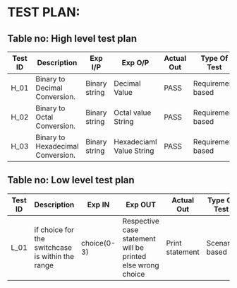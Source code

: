 # TEST PLAN:

## Table no: High level test plan

| **Test ID** | **Description**                                              | **Exp I/P**   | **Exp O/P** | **Actual Out** |**Type Of Test**  |    
|-------------|--------------------------------------------------------------|-------------- |-------------|----------------|------------------|
|  H_01       |Binary to Decimal Conversion.                                 |Binary string  |Decimal Value | PASS          |Requirement based |
|  H_02       |Binary to Octal Conversion.                                 |Binary string  |Octal value String | PASS          |Requirement based |
|  H_03       |Binary to Hexadecimal Conversion.                                 |Binary string  |Hexadeciaml Value String | PASS          |Requirement based |


## Table no: Low level test plan

| **Test ID** | **Description**                                              | **Exp IN** | **Exp OUT** | **Actual Out** |**Type Of Test**  |    
|-------------|--------------------------------------------------------------|------------|-------------|----------------|------------------|
|  L_01       |if choice for the switchcase is within the range| choice(0-3)|Respective case statement will be printed else wrong choice|Print statement|Scenario based    |
